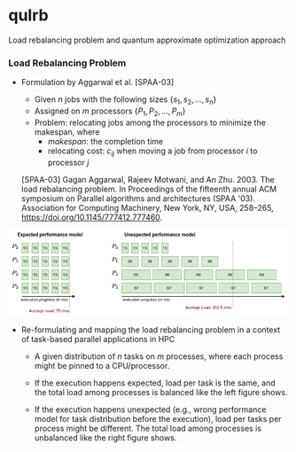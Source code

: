 # qulrb

Load rebalancing problem and quantum approximate optimization approach

### Load Rebalancing Problem

* Formulation by Aggarwal et al. [SPAA-03]
    + Given $n$ jobs with the following sizes $\{s_{1}, s_{2}, ..., s_{n}\}$
    + Assigned on $m$ processors $\{P_{1}, P_{2}, ..., P_{m}\}$
    + Problem: relocating jobs among the processors to minimize the makespan, where
        - $makespan$: the completion time
        - relocating cost: $c_{ij}$ when moving a job from processor $i$ to processor $j$

    [SPAA-03] Gagan Aggarwal, Rajeev Motwani, and An Zhu. 2003. The load rebalancing problem. In Proceedings of the fifteenth annual ACM symposium on Parallel algorithms and architectures (SPAA '03). Association for Computing Machinery, New York, NY, USA, 258–265, https://doi.org/10.1145/777412.777460.

![Example 1](./docs/problem_formulation.png)

* Re-formulating and mapping the load rebalancing problem in a context of task-based parallel applications in HPC
    + A given distribution of $n$ tasks on $m$ processes, where each process might be pinned to a CPU/processor.
    
    + If the execution happens expected, load per task is the same, and the total load among processes is balanced like the left figure shows.

    + If the execution happens unexpected (e.g., wrong performance model for task distribution before the execution), load per tasks per process might be different. The total load among processes is unbalanced like the right figure shows.
    
<!--     
    + Assigned on $m$ processes (processors) $\{P_{0}, P_{1}, ..., P_{m-1}\}$

    + Problem: load imbalance among processes due to performance slowdown, need to relocate tasks or migrate tasks, where we also aim to minimize makespan,
        - $makespan$: the completion time of all processes
        - migration cost: $c_{ij}$ when moving a task from process $i$ to process $j$

* Example: $20$ tasks in total, assigned to $4$ processes, the load values are illustrated as follows.



### A try for QUBO formulation

* Given $n$ tasks with execution time/load: $\{t_{0}, t_{1}, ..., t_{n-1}\}$
* Given a distribution on $m$ processes: $\{P_{0}, P_{1}, ..., P_{m-1}\}$.
* Binary variables following the given tasks: $\{x_{0}, x_{1}, ..., x_{n-1}\}$
* According the given information we know the load imbalance, e.g.,
    + In the above example, $n = 20$ tasks, $m = 4$ processes, tasks are binarized $\{x_{0}, x_{1}, ..., x_{19}\}$.
    + We know that: $P_{0}, P_{2}$ are underloaded processes, $P_{1}, P_{3}$ are overloaded.
    + Assume task migration happens, we have the objective function:

        `minimize` $y = \sum_{i \in n_{0}} t_{i} x_{i} + \sum_{i \in n_{2}} t_{i} x_{i} - (\sum_{i \in n_{1}} t_{i} x_{i} + \sum_{i \in n_{3}} t_{i} x_{i})$

        where, $\{n_{0}, n_{1}, ..., n_{m-1}\}$ is a new subset of tasks on each process.
    
    + The constraints include:

        $n_{0} + n_{1} + n_{2} + n_{3} = n$

        $n_{0} \leq k_{0}$, $n_{1} \leq k_{1}$, $n_{2} \leq k_{2}$, $n_{3} \leq k_{3}$, with $k_{i}$ is the maximun number of tasks that a process $i$ can hold.

### Another way to formulate the problem

* Using one-hot encoding (idea from Justyna):
    + For example, with a given task distribution and load values, we assume, $n=12$ tasks, $\{100, 100, 100, 200, 200, 200, 75, 75, 75, 150, 150, 150\}$.
    + The number of processes is $m=4$, each has $3$ tasks.
    + Using one-hot encoding to represent the tasks assigned in a process

    ![Onehot bitstring](./docs/onehot_bitstring.png)

* Migrating or no migrating tasks
     -->

